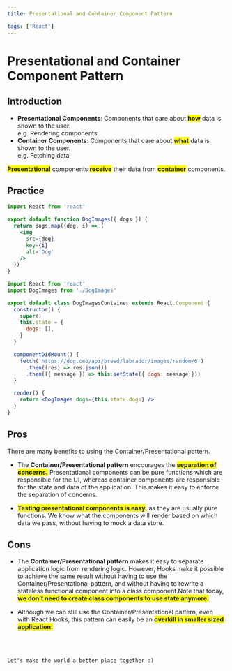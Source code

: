 ```yaml
---
title: Presentational and Container Component Pattern

tags: ['React']
---
```


# Presentational and Container Component Pattern

## Introduction

- **Presentational Components**: Components that care about <span style="background-color:yellow">**how**</span> data is shown to the user. <br>
  e.g. Rendering components
- **Container Components**: Components that care about <span style="background-color:yellow">**what**</span> data is shown to the user. <br>
  e.g. Fetching data

<span style="background-color:yellow">**Presentational**</span> components <span style="background-color:yellow">**receive**</span> their data from <span style="background-color:yellow">**container**</span> components.

## Practice

<code-group>
<code-block title="Presentational">

```jsx
import React from 'react'

export default function DogImages({ dogs }) {
  return dogs.map((dog, i) => (
    <img
      src={dog}
      key={i}
      alt='Dog'
    />
  ))
}
```

</code-block>
<code-block title="Container">

```jsx
import React from 'react'
import DogImages from './DogImages'

export default class DogImagesContainer extends React.Component {
  constructor() {
    super()
    this.state = {
      dogs: [],
    }
  }

  componentDidMount() {
    fetch('https://dog.ceo/api/breed/labrador/images/random/6')
      .then((res) => res.json())
      .then(({ message }) => this.setState({ dogs: message }))
  }

  render() {
    return <DogImages dogs={this.state.dogs} />
  }
}
```

</code-block>
</code-group>

## Pros

There are many benefits to using the Container/Presentational pattern.

- The **Container/Presentational pattern** encourages the <span style="background-color:yellow">**separation of concerns.**</span> Presentational components can be pure functions which are responsible for the UI, whereas container components are responsible for the state and data of the application. This makes it easy to enforce the separation of concerns.

- <span style="background-color:yellow">**Testing presentational components is easy**</span>, as they are usually pure functions. We know what the components will render based on which data we pass, without having to mock a data store.

## Cons

- The **Container/Presentational pattern** makes it easy to separate application logic from rendering logic. However, Hooks make it possible to achieve the same result without having to use the Container/Presentational pattern, and without having to rewrite a stateless functional component into a class component.Note that today, <span style="background-color:yellow">**we don’t need to create class components to use state anymore.**</span>

- Although we can still use the Container/Presentational pattern, even with React Hooks, this pattern can easily be an <span style="background-color:yellow">**overkill in smaller sized application.**</span>

<br>
<br>
<TagLinks />

```
Let's make the world a better place together :)
```

<!-- <Comment />  -->
